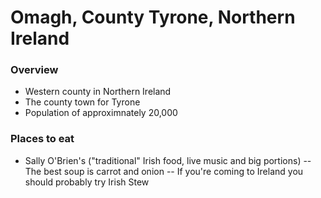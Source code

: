 # Omagh, County Tyrone, Northern Ireland

### Overview
- Western county in Northern Ireland
- The county town for Tyrone
- Population of approximnately 20,000

### Places to eat

- Sally O'Brien's ("traditional" Irish food, live music and big portions)
-- The best soup is carrot and onion
-- If you're coming to Ireland you should probably try Irish Stew
